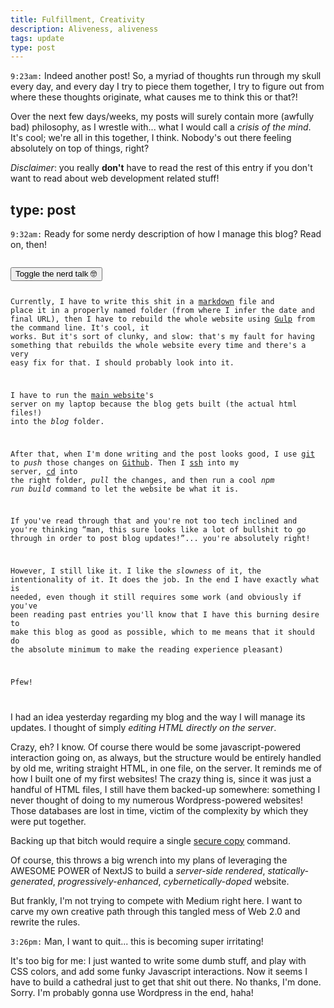 ```yaml
---
title: Fulfillment, Creativity
description: Aliveness, aliveness
tags: update
type: post
---
```


`9:23am:` Indeed another post! So, a myriad of thoughts run through my skull every day, and every day I try to piece them together, I try to figure out from where these thoughts originate, what causes me to think this or that?!

Over the next few days/weeks, my posts will surely contain more (awfully bad) philosophy, as I wrestle with... what I would call a *crisis of the mind*. It's cool; we're all in this together, I think. Nobody's out there feeling absolutely on top of things, right?

*Disclaimer*: you really **don't** have to read the rest of this entry if you don't want to read about web development related stuff!

type: post
---

`9:32am:` Ready for some nerdy description of how I manage this blog? Read on, then!

<code class="collapse">
<button type="button">Toggle the nerd talk 🤓</button>

Currently, I have to write this shit in a [markdown](https://en.wikipedia.org/wiki/Markdown) file and place it in a properly named folder (from where I infer the date and final URL), then I have to rebuild the whole website using [Gulp](https://gulpjs.com/) from the command line. It's cool, it works. But it's sort of clunky, and slow: that's my fault for having something that rebuilds the whole website every time and there's a very easy fix for that. I should probably look into it.

I have to run the [main website](https://fredmercy.ca)'s server on my laptop because the blog gets built (the actual html files!) into the *blog* folder.

After that, when I'm done writing and the post looks good, I use [git](https://git-scm.com/) to *push* those changes on [Github](https://github.com/). Then I [ssh](https://en.wikipedia.org/wiki/Ssh_(Secure_Shell)) into my server, [cd](https://en.wikipedia.org/wiki/Cd_(command)) into  the right folder, *pull* the changes, and then run a cool *npm run build* command to let the website be what it is.

If you've read through that and you're not too tech inclined and you're thinking “man, this sure looks like a lot of bullshit to go through in order to post blog updates!”... you're absolutely right!

However, I still like it. I like the *slowness* of it, the intentionality of it. It does the job. In the end I have exactly what is needed, even though it still requires some work (and obviously if you've been reading past entries you'll know that I have this burning desire to make this blog as good as possible, which to me means that it should do the absolute minimum to make the reading experience pleasant)

Pfew!

</code>

I had an idea yesterday regarding my blog and the way I will manage its updates. I thought of simply *editing HTML directly on the server*.

Crazy, eh? I know. Of course there would be some javascript-powered interaction going on, as always, but the structure would be entirely handled by old me, writing straight HTML, in one file, on the server. It reminds me of how I built one of my first websites! The crazy thing is, since it was just a handful of HTML files, I still have them backed-up somewhere: something I never thought of doing to my numerous Wordpress-powered websites! Those databases are lost in time, victim of the complexity by which they were put together.

Backing up that bitch would require a single [secure copy](https://en.wikipedia.org/wiki/Secure_copy_protocol) command.

Of course, this throws a big wrench into my plans of leveraging the AWESOME POWER of NextJS to build a *server-side rendered*, *statically-generated*, *progressively-enhanced*, *cybernetically-doped* website.

But frankly, I'm not trying to compete with Medium right here. I want to carve my own creative path through this tangled mess of Web 2.0 and rewrite the rules.

`3:26pm:` Man, I want to quit... this is becoming super irritating!

It's too big for me: I just wanted to write some dumb stuff, and play with CSS colors, and add some funky Javascript interactions. Now it seems I have to build a cathedral just to get that shit out there. No thanks, I'm done. Sorry. I'm probably gonna use Wordpress in the end, haha!
